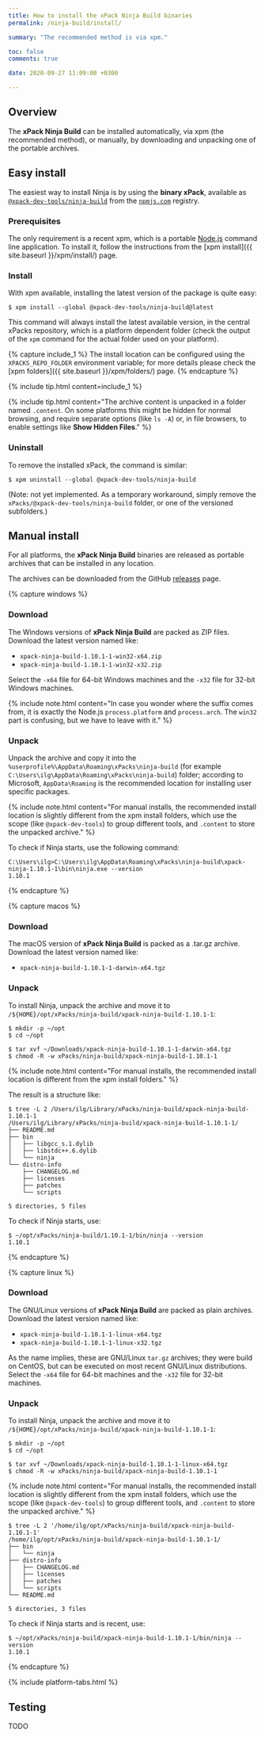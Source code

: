 ```yaml
---
title: How to install the xPack Ninja Build binaries
permalink: /ninja-build/install/

summary: "The recommended method is via xpm."

toc: false
comments: true

date: 2020-09-27 11:09:00 +0300

---
```


## Overview

The **xPack Ninja Build** can be installed automatically, via xpm (the
recommended method), or manually, by downloading and unpacking one of the
portable archives.

## Easy install

The easiest way to install Ninja is by using the **binary xPack**, available as
[`@xpack-dev-tools/ninja-build`](https://www.npmjs.com/package/@xpack-dev-tools/ninja-build)
from the [`npmjs.com`](https://www.npmjs.com) registry.

### Prerequisites

The only requirement is a recent
xpm, which is a portable
[Node.js](https://nodejs.org) command line application. To install it,
follow the instructions from the
[xpm install]({{ site.baseurl }}/xpm/install/) page.

### Install

With xpm available, installing
the latest version of the package is quite easy:

```console
$ xpm install --global @xpack-dev-tools/ninja-build@latest
```

This command will always install the latest available version,
in the central xPacks repository, which is a platform dependent folder
(check the output of the `xpm` command for the actual folder used on
your platform).

{% capture include_1 %}
The install location can be configured using the
`XPACKS_REPO_FOLDER` environment variable; for more details please check the
[xpm folders]({{ site.baseurl }}/xpm/folders/) page.
{% endcapture %}

{% include tip.html content=include_1 %}

{% include tip.html content="The archive content is unpacked in a folder
named `.content`. On some platforms
this might be hidden for normal browsing, and require
separate options (like `ls -A`) or, in file browsers, to enable
settings like **Show Hidden Files**." %}

### Uninstall

To remove the installed xPack, the command is similar:

```console
$ xpm uninstall --global @xpack-dev-tools/ninja-build
```

(Note: not yet implemented. As a temporary workaround, simply remove the
`xPacks/@xpack-dev-tools/ninja-build` folder, or one of the versioned
subfolders.)

## Manual install

For all platforms, the **xPack Ninja Build** binaries are released as portable
archives that can be installed in any location.

The archives can be downloaded from the
GitHub [releases](https://github.com/xpack-dev-tools/ninja-build-xpack/releases/)
page.

{% capture windows %}
### Download

The Windows versions of **xPack Ninja Build** are packed as ZIP files.
Download the latest version named like:

- `xpack-ninja-build-1.10.1-1-win32-x64.zip`
- `xpack-ninja-build-1.10.1-1-win32-x32.zip`

Select the `-x64` file for 64-bit Windows machines and the `-x32` file
for 32-bit Windows machines.

{% include note.html content="In case you wonder where the suffix comes
from, it is exactly the Node.js `process.platform` and `process.arch`.
The `win32` part is confusing, but we have to leave with it." %}

### Unpack

Unpack the archive and copy it into the
`%userprofile%\AppData\Roaming\xPacks\ninja-build`
(for example `C:\Users\ilg\AppData\Roaming\xPacks\ninja-build`) folder;
according to Microsoft, `AppData\Roaming` is the recommended location for
installing user specific packages.

{% include note.html content="For manual installs, the recommended
install location is slightly different from the xpm install folders,
which use the scope (like `@xpack-dev-tools`) to group different tools,
and `.content` to store the unpacked archive." %}

To check if Ninja starts, use the following command:

```
C:\Users\ilg>C:\Users\ilg\AppData\Roaming\xPacks\ninja-build\xpack-ninja-1.10.1-1\bin\ninja.exe --version
1.10.1
```

{% endcapture %}

{% capture macos %}
### Download

The macOS version of **xPack Ninja Build** is packed as a .tar.gz archive.
Download the latest version named like:

- `xpack-ninja-build-1.10.1-1-darwin-x64.tgz`

### Unpack

To install Ninja, unpack the archive and move it to
`/${HOME}/opt/xPacks/ninja-build/xpack-ninja-build-1.10.1-1`:

```console
$ mkdir -p ~/opt
$ cd ~/opt

$ tar xvf ~/Downloads/xpack-ninja-build-1.10.1-1-darwin-x64.tgz
$ chmod -R -w xPacks/ninja-build/xpack-ninja-build-1.10.1-1
```

{% include note.html content="For manual installs, the recommended
install location is different from the xpm install folders." %}

The result is a structure like:

```console
$ tree -L 2 /Users/ilg/Library/xPacks/ninja-build/xpack-ninja-build-1.10.1-1
/Users/ilg/Library/xPacks/ninja-build/xpack-ninja-build-1.10.1-1/
├── README.md
├── bin
│   ├── libgcc_s.1.dylib
│   ├── libstdc++.6.dylib
│   └── ninja
└── distro-info
    ├── CHANGELOG.md
    ├── licenses
    ├── patches
    └── scripts

5 directories, 5 files
```

To check if Ninja starts, use:

```console
$ ~/opt/xPacks/ninja-build/1.10.1-1/bin/ninja --version
1.10.1
```

{% endcapture %}

{% capture linux %}
### Download

The GNU/Linux versions of **xPack Ninja Build** are packed as plain archives.
Download the latest version named like:

- `xpack-ninja-build-1.10.1-1-linux-x64.tgz`
- `xpack-ninja-build-1.10.1-1-linux-x32.tgz`

As the name implies, these are GNU/Linux `tar.gz` archives; they were build on
CentOS, but can be executed on most recent GNU/Linux distributions.
Select the `-x64` file for 64-bit machines and the `-x32` file for 32-bit
machines.

### Unpack

To install Ninja, unpack the archive and move it to
`/${HOME}/opt/xPacks/ninja-build/xpack-ninja-build-1.10.1-1`:

```console
$ mkdir -p ~/opt
$ cd ~/opt

$ tar xvf ~/Downloads/xpack-ninja-build-1.10.1-1-linux-x64.tgz
$ chmod -R -w xPacks/ninja-build/xpack-ninja-build-1.10.1-1
```

{% include note.html content="For manual installs, the recommended
install location is slightly different from the xpm install folders,
which use the scope (like `@xpack-dev-tools`) to group different tools,
and `.content` to store the unpacked archive." %}

```console
$ tree -L 2 '/home/ilg/opt/xPacks/ninja-build/xpack-ninja-build-1.10.1-1'
/home/ilg/opt/xPacks/ninja-build/xpack-ninja-build-1.10.1-1/
├── bin
│   └── ninja
├── distro-info
│   ├── CHANGELOG.md
│   ├── licenses
│   ├── patches
│   └── scripts
└── README.md

5 directories, 3 files
```

To check if Ninja starts and is recent, use:

```console
$ ~/opt/xPacks/ninja-build/xpack-ninja-build-1.10.1-1/bin/ninja --version
1.10.1
```

{% endcapture %}

{% include platform-tabs.html %}

## Testing

TODO
